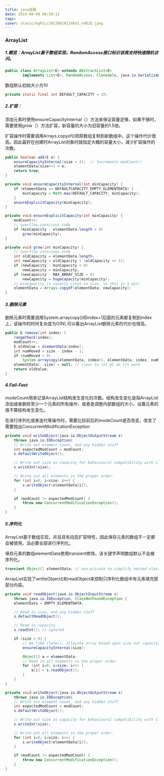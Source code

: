 ```yaml
---
title: java容器
date: 2019-08-09 00:59:11
tags:
cover: static/bgPic/20120619214033_ndRJQ.jpeg
---
```


### ArrayList

##### 1.概览：ArrayList基于数组实现，RandomAccess接口标识该类支持快速随机访问。

```java
public class ArrayList<E> extends AbstractList<E>
        implements List<E>, RandomAccess, Cloneable, java.io.Serializable
```

数组默认初始大小为10

```java
private static final int DEFAULT_CAPACITY = 10;
```

##### 2.扩容：

添加元素时使用ensureCapacityInternal（）方法来保证容量足够，如果不够时，需要使用grow（）方法扩容，新容量的大小为旧容量的1.5倍。

扩容操作时需要调用Arrays.copyof()把原数组复制到新数组中，这个操作代价很高。因此最好在创建时ArrayList对象时就指定大概的容量大小，减少扩容操作的次数。

```java
public boolean add(E e) {
    ensureCapacityInternal(size + 1);  // Increments modCount!!
    elementData[size++] = e;
    return true;
}

private void ensureCapacityInternal(int minCapacity) {
    if (elementData == DEFAULTCAPACITY_EMPTY_ELEMENTDATA) {
        minCapacity = Math.max(DEFAULT_CAPACITY, minCapacity);
    }
    ensureExplicitCapacity(minCapacity);
}

private void ensureExplicitCapacity(int minCapacity) {
    modCount++;
    // overflow-conscious code
    if (minCapacity - elementData.length > 0)
        grow(minCapacity);
}

private void grow(int minCapacity) {
    // overflow-conscious code
    int oldCapacity = elementData.length;
    int newCapacity = oldCapacity + (oldCapacity >> 1);
    if (newCapacity - minCapacity < 0)
        newCapacity = minCapacity;
    if (newCapacity - MAX_ARRAY_SIZE > 0)
        newCapacity = hugeCapacity(minCapacity);
    // minCapacity is usually close to size, so this is a win:
    elementData = Arrays.copyOf(elementData, newCapacity);
}
```

##### 3.删除元素

删除元素时需要调用System.arraycopy()将index+1后面的元素都复制到index上，该操作的时间复杂度为O(N),可以看出ArrayList删除元素的代价也很高。

```java
public E remove(int index) {
    rangeCheck(index);
    modCount++;
    E oldValue = elementData(index);
    int numMoved = size - index - 1;
    if (numMoved > 0)
        System.arraycopy(elementData, index+1, elementData, index, numMoved);
    elementData[--size] = null; // clear to let GC do its work
    return oldValue;
}
```

##### 4.Fail-Fast

modeCount用来记录ArrayList结构发生变化的次数。结构发生变化是指ArrayList添加或者删除至少一个元素的所有操作，或者是调整内部数组的大小，设置元素的值不算结构发生变化。

在进行序列化或者迭代等操作时，需要比较前后的modeCount是否改变，改变了需要抛出ConcurrentModificationException

```java
private void writeObject(java.io.ObjectOutputStream s)
    throws java.io.IOException{
    // Write out element count, and any hidden stuff
    int expectedModCount = modCount;
    s.defaultWriteObject();

    // Write out size as capacity for behavioural compatibility with clone()
    s.writeInt(size);

    // Write out all elements in the proper order.
    for (int i=0; i<size; i++) {
        s.writeObject(elementData[i]);
    }

    if (modCount != expectedModCount) {
        throw new ConcurrentModificationException();
    }
}
```

##### 5.序列化

ArrayList基于数组实现，并且具有动态扩容特性，因此保存元素的数组不一定都会被使用，没必要全部进行序列化。

保存元素的数组elementData使用transient修饰，该关键字声明数组默认不会被序列化。

```java
transient Object[] elementData; // non-private to simplify nested class access	
```

ArrayList实现了writteObject()和readObject来控制只序列化数组中有元素填充那部分内容。

```java
private void readObject(java.io.ObjectInputStream s)
    throws java.io.IOException, ClassNotFoundException {
    elementData = EMPTY_ELEMENTDATA;

    // Read in size, and any hidden stuff
    s.defaultReadObject();

    // Read in capacity
    s.readInt(); // ignored

    if (size > 0) {
        // be like clone(), allocate array based upon size not capacity
        ensureCapacityInternal(size);

        Object[] a = elementData;
        // Read in all elements in the proper order.
        for (int i=0; i<size; i++) {
            a[i] = s.readObject();
        }
    }
}
```

```java
private void writeObject(java.io.ObjectOutputStream s)
    throws java.io.IOException{
    // Write out element count, and any hidden stuff
    int expectedModCount = modCount;
    s.defaultWriteObject();

    // Write out size as capacity for behavioural compatibility with clone()
    s.writeInt(size);

    // Write out all elements in the proper order.
    for (int i=0; i<size; i++) {
        s.writeObject(elementData[i]);
    }

    if (modCount != expectedModCount) {
        throw new ConcurrentModificationException();
    }
}
```

